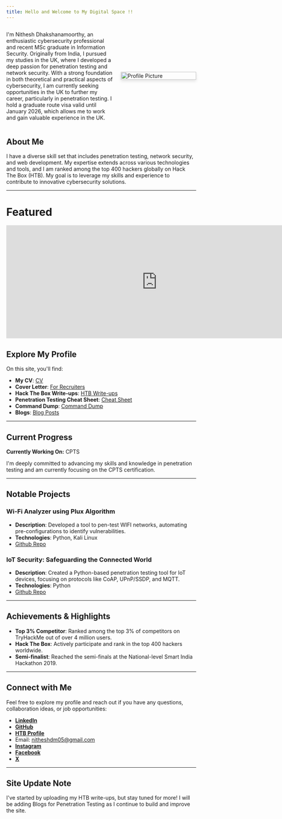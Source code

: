 ```yaml
---
title: Hello and Welcome to My Digital Space !!
---
```

<div class="profile-container">
  <div class="profile-summary">
    <p>I'm Nithesh Dhakshanamoorthy, an enthusiastic cybersecurity professional and recent MSc graduate in Information Security. Originally from India, I pursued my studies in the UK, where I developed a deep passion for penetration testing and network security. With a strong foundation in both theoretical and practical aspects of cybersecurity, I am currently seeking opportunities in the UK to further my career, particularly in penetration testing. I hold a graduate route visa valid until January 2026, which allows me to work and gain valuable experience in the UK.</p>
  </div>
  <div class="profile-picture">
    <img src="My-Profile-Pic.jpg" alt="Profile Picture"/>
  </div>
</div>

<style>
  .profile-container {
    display: flex;
    align-items: center;
    flex-wrap: wrap;
  }

  .profile-summary {
    flex: 1;
    min-width: 200px;
  }

  .profile-summary p {
    font-size: 1em;
  }

  .profile-picture {
    flex: 0 0 auto;
    padding-left: 20px;
    min-width: 200px;
  }

  .profile-picture img {
    width: 100%;
    max-width: 200px;
    border-radius: 0; /* Square shape */
    box-shadow: 0 4px 8px rgba(0, 0, 0, 0.1);
    transition: transform 0.3s ease, box-shadow 0.3s ease; /* Smooth transition */
  }

  .profile-picture img:hover {
    transform: scale(1.1); /* Zoom effect */
    box-shadow: 0 8px 16px rgba(0, 0, 0, 0.3); /* Enhanced shadow effect */
  }

  @media (max-width: 600px) {
    .profile-container {
      flex-direction: column;
      align-items: flex-start; /* Align items to the left */
      text-align: left; /* Ensure text alignment is left */
    }

    .profile-summary {
      order: 2; /* Make sure the summary is below the image */
      margin-top: 20px;
    }

    .profile-picture {
      order: 1; /* Ensure the image is above the summary */
      padding-left: 0; /* Remove left padding */
      margin-bottom: 20px;
      align-self: flex-start; /* Align the image to the left */
    }

    .profile-picture img {
      width: 100%;
      max-width: 200px; /* Adjust size if needed */
    }
  }
</style>
## About Me

I have a diverse skill set that includes penetration testing, network security, and web development. My expertise extends across various technologies and tools, and I am ranked among the top 400 hackers globally on Hack The Box (HTB). My goal is to leverage my skills and experience to contribute to innovative cybersecurity solutions.

---

# Featured

<iframe src="https://www.juicer.io/api/feeds/nithesh-dhakshanamoorthy-2541111b3/iframe" 
        frameborder="0" 
        width="800" 
        height="300" 
        style="display:block;margin:0 auto;"></iframe>

## Explore My Profile

On this site, you'll find:

- **My CV**: [CV](Cv.md) 
- **Cover Letter**: [For Recruiters](Cover-Letter.md)
- **Hack The Box Write-ups**: [HTB Write-ups](HTB.md)
- **Penetration Testing Cheat Sheet**: [Cheat Sheet](Penetration-Testing-Cheat-Sheet.md)
- **Command Dump**: [Command Dump](Command-Dump.md)
- **Blogs**: [Blog Posts](Blogs.md)

---

## Current Progress

**Currently Working On:** CPTS

I'm deeply committed to advancing my skills and knowledge in penetration testing and am currently focusing on the CPTS certification.

---
## Notable Projects

### Wi-Fi Analyzer using Plux Algorithm
- **Description**: Developed a tool to pen-test WIFI networks, automating pre-configurations to identify vulnerabilities.
- **Technologies**: Python, Kali Linux
- [Github Repo](https://github.com/NitheshD05/Wifi-analyser)

### IoT Security: Safeguarding the Connected World
- **Description**: Created a Python-based penetration testing tool for IoT devices, focusing on protocols like CoAP, UPnP/SSDP, and MQTT.
- **Technologies**: Python
- [Github Repo](https://github.com/NitheshD05/IOT-Security)

---

## Achievements & Highlights

- **Top 3% Competitor**: Ranked among the top 3% of competitors on TryHackMe out of over 4 million users.
- **Hack The Box**: Actively participate and rank in the top 400 hackers worldwide.
- **Semi-finalist**: Reached the semi-finals at the National-level Smart India Hackathon 2019.

---

## Connect with Me

Feel free to explore my profile and reach out if you have any questions, collaboration ideas, or job opportunities:
- [**LinkedIn**](https://www.linkedin.com/in/nithesh-dhakshanamoorthy-2541111b3)
- [**GitHub**](https://github.com/NitheshD05)
- [**HTB Profile**](https://app.hackthebox.com/profile/1701603)
- Email: nitheshdm05@gmail.com
- [**Instagram**](https://www.instagram.com/nithesh_dm/)
- [**Facebook**](https://www.facebook.com/nithesh.d.1?mibextid=ZbWKwL)
- [**X**](https://x.com/05Nithesh)

---

## Site Update Note

I've started by uploading my HTB write-ups, but stay tuned for more! I will be adding Blogs for Penetration Testing as I continue to build and improve the site.


